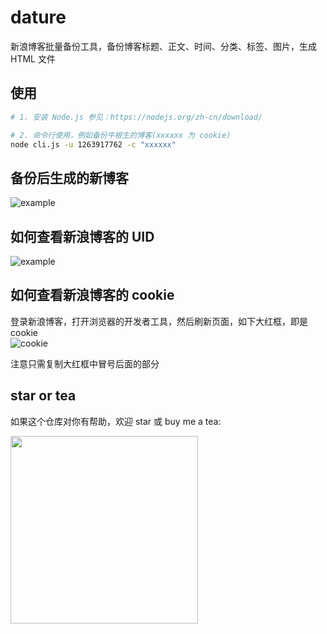 # dature
新浪博客批量备份工具，备份博客标题、正文、时间、分类、标签、图片，生成 HTML 文件


## 使用
```bash
# 1. 安装 Node.js 参见：https://nodejs.org/zh-cn/download/

# 2. 命令行使用，例如备份牛根生的博客(xxxxxx 为 cookie)
node cli.js -u 1263917762 -c "xxxxxx"
```

## 备份后生成的新博客
![example](https://gitee.com/junyiz/dature/raw/master/images/example.jpg)

## 如何查看新浪博客的 UID
![example](https://gitee.com/junyiz/dature/raw/master/images/sina.jpg)

## 如何查看新浪博客的 cookie

登录新浪博客，打开浏览器的开发者工具，然后刷新页面，如下大红框，即是 cookie  
![cookie](https://gitee.com/junyiz/dature/raw/master/images/cookie.png)

注意只需复制大红框中冒号后面的部分

## star or tea
如果这个仓库对你有帮助，欢迎 star 或 buy me a tea:

<img src="https://gitee.com/junyiz/dature/raw/master/images/wechat.jpg" width="300" />
